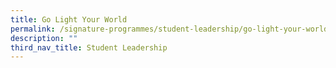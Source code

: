 ```yaml
---
title: Go Light Your World
permalink: /signature-programmes/student-leadership/go-light-your-world/
description: ""
third_nav_title: Student Leadership
---
```

